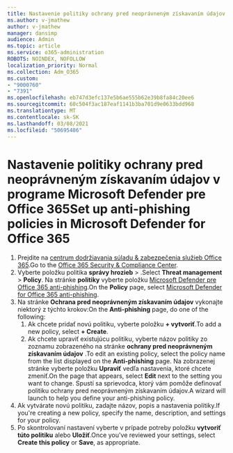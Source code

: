 ```yaml
---
title: Nastavenie politiky ochrany pred neoprávneným získavaním údajov v programe Microsoft Defender pre Office 365
ms.author: v-jmathew
author: v-jmathew
manager: dansimp
audience: Admin
ms.topic: article
ms.service: o365-administration
ROBOTS: NOINDEX, NOFOLLOW
localization_priority: Normal
ms.collection: Adm_O365
ms.custom:
- "9000760"
- "7391"
ms.openlocfilehash: eb747d3efc137e5b6ae555b62e39b8fa84c20ee6
ms.sourcegitcommit: 60c504f3ac187eaf1141b3ba701d9e0633bdd968
ms.translationtype: MT
ms.contentlocale: sk-SK
ms.lasthandoff: 03/08/2021
ms.locfileid: "50695486"
---
```

# <a name="set-up-anti-phishing-policies-in-microsoft-defender-for-office-365"></a><span data-ttu-id="1a72b-102">Nastavenie politiky ochrany pred neoprávneným získavaním údajov v programe Microsoft Defender pre Office 365</span><span class="sxs-lookup"><span data-stu-id="1a72b-102">Set up anti-phishing policies in Microsoft Defender for Office 365</span></span>

1. <span data-ttu-id="1a72b-103">Prejdite na [centrum dodržiavania súladu & zabezpečenia služieb Office 365](https://go.microsoft.com/fwlink/p/?linkid=2077143).</span><span class="sxs-lookup"><span data-stu-id="1a72b-103">Go to the [Office 365 Security & Compliance Center](https://go.microsoft.com/fwlink/p/?linkid=2077143).</span></span>
2. <span data-ttu-id="1a72b-104">Vyberte položku politika **správy hrozieb**  >  .</span><span class="sxs-lookup"><span data-stu-id="1a72b-104">Select **Threat management** > **Policy**.</span></span> <span data-ttu-id="1a72b-105">Na stránke **politiky** vyberte položku [Microsoft Defender pre Office 365 anti-phishing](https://go.microsoft.com/fwlink/?linkid=2101369).</span><span class="sxs-lookup"><span data-stu-id="1a72b-105">On the **Policy** page, select [Microsoft Defender for Office 365 anti-phishing](https://go.microsoft.com/fwlink/?linkid=2101369).</span></span>
3. <span data-ttu-id="1a72b-106">Na stránke **Ochrana pred neoprávneným získavaním údajov** vykonajte niektorý z týchto krokov:</span><span class="sxs-lookup"><span data-stu-id="1a72b-106">On the **Anti-phishing** page, do one of the following:</span></span>
    1. <span data-ttu-id="1a72b-107">Ak chcete pridať novú politiku, vyberte položku **+ vytvoriť**.</span><span class="sxs-lookup"><span data-stu-id="1a72b-107">To add a new policy, select **+ Create**.</span></span>
    1. <span data-ttu-id="1a72b-108">Ak chcete upraviť existujúcu politiku, vyberte názov politiky zo zoznamu zobrazeného na stránke **ochrany pred neoprávneným získavaním údajov** .</span><span class="sxs-lookup"><span data-stu-id="1a72b-108">To edit an existing policy, select the policy name from the list displayed on the **Anti-phishing** page.</span></span> <span data-ttu-id="1a72b-109">Na zobrazenej stránke vyberte položku **Upraviť** vedľa nastavenia, ktoré chcete zmeniť.</span><span class="sxs-lookup"><span data-stu-id="1a72b-109">On the page that appears, select **Edit** next to the setting you want to change.</span></span> <span data-ttu-id="1a72b-110">Spustí sa sprievodca, ktorý vám pomôže definovať politiku ochrany pred neoprávneným získavaním údajov.</span><span class="sxs-lookup"><span data-stu-id="1a72b-110">A wizard will launch to help you define your anti-phishing policy.</span></span>
4. <span data-ttu-id="1a72b-111">Ak vytvárate novú politiku, zadajte názov, popis a nastavenia politiky.</span><span class="sxs-lookup"><span data-stu-id="1a72b-111">If you're creating a new policy, specify the name, description, and settings for your policy.</span></span>
5. <span data-ttu-id="1a72b-112">Po skontrolovaní nastavení vyberte v prípade potreby položku **vytvoriť túto politiku** alebo **Uložiť**.</span><span class="sxs-lookup"><span data-stu-id="1a72b-112">Once you've reviewed your settings, select **Create this policy** or **Save**, as appropriate.</span></span>
